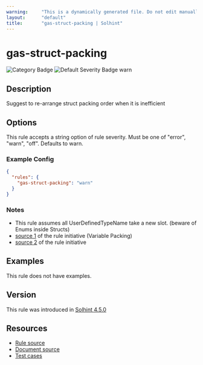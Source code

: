 ```yaml
---
warning:     "This is a dynamically generated file. Do not edit manually."
layout:      "default"
title:       "gas-struct-packing | Solhint"
---
```


# gas-struct-packing
![Category Badge](https://img.shields.io/badge/-Gas%20Consumption%20Rules-informational)
![Default Severity Badge warn](https://img.shields.io/badge/Default%20Severity-warn-yellow)

## Description
Suggest to re-arrange struct packing order when it is inefficient

## Options
This rule accepts a string option of rule severity. Must be one of "error", "warn", "off". Defaults to warn.

### Example Config
```json
{
  "rules": {
    "gas-struct-packing": "warn"
  }
}
```

### Notes
- This rule assumes all UserDefinedTypeName take a new slot. (beware of Enums inside Structs) 
- [source 1](https://coinsbench.com/comprehensive-guide-tips-and-tricks-for-gas-optimization-in-solidity-5380db734404) of the rule initiative (Variable Packing)
- [source 2](https://www.rareskills.io/post/gas-optimization?postId=c9db474a-ff97-4fa3-a51d-fe13ccb8fe3b#viewer-f8m1r) of the rule initiative

## Examples
This rule does not have examples.

## Version
This rule was introduced in [Solhint 4.5.0](https://github.com/protofire/solhint/blob/v4.5.0)

## Resources
- [Rule source](https://github.com/protofire/solhint/blob/master/lib/rules/gas-consumption/gas-struct-packing.js)
- [Document source](https://github.com/protofire/solhint/blob/master/docs/rules/gas-consumption/gas-struct-packing.md)
- [Test cases](https://github.com/protofire/solhint/blob/master/test/rules/gas-consumption/gas-struct-packing.js)
